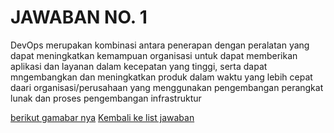 <H1>JAWABAN NO. 1</H1>

DevOps merupakan kombinasi antara penerapan dengan peralatan yang dapat meningkatkan kemampuan organisasi untuk dapat memberikan aplikasi dan layanan 
dalam kecepatan yang tinggi,
serta dapat mngembangkan dan meningkatkan produk dalam waktu yang lebih cepat daari organisasi/perusahaan yang menggunakan pengembangan perangkat lunak dan
proses pengembangan infrastruktur

[berikut gamabar nya](https://github.com/rizkykhiply/DevopsEngineerBatch4/blob/master/Images/jawaban_no1.png)
[Kembali ke list jawaban](https://github.com/rizkykhiply/DevopsEngineerBatch4/blob/master/README.md)